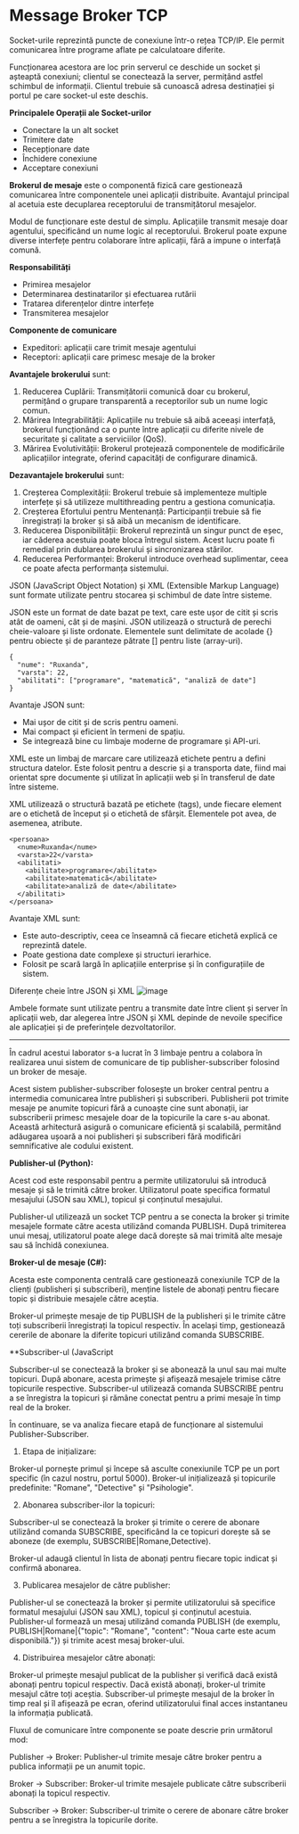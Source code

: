 # Message Broker TCP
Socket-urile reprezintă puncte de conexiune într-o rețea TCP/IP. Ele permit comunicarea între programe aflate pe calculatoare diferite.

Funcționarea acestora are loc prin serverul ce deschide un socket și așteaptă conexiuni; clientul se conectează la server, permițând astfel schimbul de informații. Clientul trebuie să cunoască adresa destinației și portul pe care socket-ul este deschis.

**Principalele Operații ale Socket-urilor**
- Conectare la un alt socket
- Trimitere date
- Recepționare date
- Închidere conexiune
- Acceptare conexiuni
  
**Brokerul de mesaje** este o componentă fizică care gestionează comunicarea între componentele unei aplicații distribuite. Avantajul principal al acetuia este decuplarea receptorului de transmițătorul mesajelor.

Modul de funcționare este destul de simplu. Aplicațiile transmit mesaje doar agentului, specificând un nume logic al receptorului. Brokerul poate expune diverse interfețe pentru colaborare între aplicații, fără a impune o interfață comună.

**Responsabilități**
- Primirea mesajelor
- Determinarea destinatarilor și efectuarea rutării
- Tratarea diferențelor dintre interfețe
- Transmiterea mesajelor

**Componente de comunicare**
- Expeditori: aplicații care trimit mesaje agentului
- Receptori: aplicații care primesc mesaje de la broker


**Avantajele brokerului** sunt:
1. Reducerea Cuplării: Transmițătorii comunică doar cu brokerul, permițând o grupare transparentă a receptorilor sub un nume logic comun.
2. Mărirea Integrabilității: Aplicațiile nu trebuie să aibă aceeași interfață, brokerul funcționând ca o punte între aplicații cu diferite nivele de securitate și calitate a serviciilor (QoS).
3. Mărirea Evolutivității: Brokerul protejează componentele de modificările aplicațiilor integrate, oferind capacități de configurare dinamică.
   
**Dezavantajele brokerului** sunt:
1. Creșterea Complexității: Brokerul trebuie să implementeze multiple interfețe și să utilizeze multithreading pentru a gestiona comunicația.
2. Creșterea Efortului pentru Mentenanță: Participanții trebuie să fie înregistrați la broker și să aibă un mecanism de identificare.
3. Reducerea Disponibilității: Brokerul reprezintă un singur punct de eșec, iar căderea acestuia poate bloca întregul sistem. Acest lucru poate fi remedial prin dublarea brokerului și sincronizarea stărilor.
4. Reducerea Performanței: Brokerul introduce overhead suplimentar, ceea ce poate afecta performanța sistemului.

JSON (JavaScript Object Notation) și XML (Extensible Markup Language) sunt formate utilizate pentru stocarea și schimbul de date între sisteme. 

JSON este un format de date bazat pe text, care este ușor de citit și scris atât de oameni, cât și de mașini. JSON utilizează o structură de perechi cheie-valoare și liste ordonate. Elementele sunt delimitate de acolade {} pentru obiecte și de paranteze pătrate [] pentru liste (array-uri).
```
{
  "nume": "Ruxanda",
  "varsta": 22,
  "abilitati": ["programare", "matematică", "analiză de date"]
}
```

Avantaje JSON sunt:
- Mai ușor de citit și de scris pentru oameni.
- Mai compact și eficient în termeni de spațiu.
- Se integrează bine cu limbaje moderne de programare și API-uri.

XML este un limbaj de marcare care utilizează etichete pentru a defini structura datelor. Este folosit pentru a descrie și a transporta date, fiind mai orientat spre documente și utilizat în aplicații web și în transferul de date între sisteme.

XML utilizează o structură bazată pe etichete (tags), unde fiecare element are o etichetă de început și o etichetă de sfârșit. Elementele pot avea, de asemenea, atribute.
```
<persoana>
  <nume>Ruxanda</nume>
  <varsta>22</varsta>
  <abilitati>
    <abilitate>programare</abilitate>
    <abilitate>matematică</abilitate>
    <abilitate>analiză de date</abilitate>
  </abilitati>
</persoana>
```

Avantaje XML sunt:
- Este auto-descriptiv, ceea ce înseamnă că fiecare etichetă explică ce reprezintă datele.
- Poate gestiona date complexe și structuri ierarhice.
- Folosit pe scară largă în aplicațiile enterprise și în configurațiile de sistem.

Diferențe cheie între JSON și XML
![image](https://github.com/user-attachments/assets/643c14f6-fbca-4b3d-9693-9a62dfbfd06e)

Ambele formate sunt utilizate pentru a transmite date între client și server în aplicații web, dar alegerea între JSON și XML depinde de nevoile specifice ale aplicației și de preferințele dezvoltatorilor.

---

În cadrul acestui laborator s-a lucrat în 3 limbaje pentru a colabora în realizarea unui sistem de comunicare de tip publisher-subscriber folosind un broker de mesaje. 

Acest sistem publisher-subscriber folosește un broker central pentru a intermedia comunicarea între publisheri și subscriberi. Publisherii pot trimite mesaje pe anumite topicuri fără a cunoaște cine sunt abonații, iar subscriberii primesc mesajele doar de la topicurile la care s-au abonat. Această arhitectură asigură o comunicare eficientă și scalabilă, permitând adăugarea ușoară a noi publisheri și subscriberi fără modificări semnificative ale codului existent.

**Publisher-ul (Python):**

Acest cod este responsabil pentru a permite utilizatorului să introducă mesaje și să le trimită către broker. Utilizatorul poate specifica formatul mesajului (JSON sau XML), topicul și conținutul mesajului.

Publisher-ul utilizează un socket TCP pentru a se conecta la broker și trimite mesajele formate către acesta utilizând comanda PUBLISH. După trimiterea unui mesaj, utilizatorul poate alege dacă dorește să mai trimită alte mesaje sau să închidă conexiunea.

**Broker-ul de mesaje (C#):**

Acesta este componenta centrală care gestionează conexiunile TCP de la clienți (publisheri și subscriberi), menține listele de abonați pentru fiecare topic și distribuie mesajele către aceștia.

Broker-ul primește mesaje de tip PUBLISH de la publisheri și le trimite către toți subscriberii înregistrați la topicul respectiv. În același timp, gestionează cererile de abonare la diferite topicuri utilizând comanda SUBSCRIBE.

**Subscriber-ul (JavaScript

Subscriber-ul se conectează la broker și se abonează la unul sau mai multe topicuri. După abonare, acesta primește și afișează mesajele trimise către topicurile respective.
Subscriber-ul utilizează comanda SUBSCRIBE pentru a se înregistra la topicuri și rămâne conectat pentru a primi mesaje în timp real de la broker.

În continuare, se va analiza fiecare etapă de funcționare al sistemului Publisher-Subscriber.

1. Etapa de inițializare:

Broker-ul pornește primul și începe să asculte conexiunile TCP pe un port specific (în cazul nostru, portul 5000). Broker-ul inițializează și topicurile predefinite: "Romane", "Detective" și "Psihologie".

2. Abonarea subscriber-ilor la topicuri:

Subscriber-ul se conectează la broker și trimite o cerere de abonare utilizând comanda SUBSCRIBE, specificând la ce topicuri dorește să se aboneze (de exemplu, SUBSCRIBE|Romane,Detective).

Broker-ul adaugă clientul în lista de abonați pentru fiecare topic indicat și confirmă abonarea.

3. Publicarea mesajelor de către publisher:

Publisher-ul se conectează la broker și permite utilizatorului să specifice formatul mesajului (JSON sau XML), topicul și conținutul acestuia. Publisher-ul formează un mesaj utilizând comanda PUBLISH (de exemplu, PUBLISH|Romane|{"topic": "Romane", "content": "Noua carte este acum disponibilă."}) și trimite acest mesaj broker-ului.

4. Distribuirea mesajelor către abonați:

Broker-ul primește mesajul publicat de la publisher și verifică dacă există abonați pentru topicul respectiv. Dacă există abonați, broker-ul trimite mesajul către toți aceștia.
Subscriber-ul primește mesajul de la broker în timp real și îl afișează pe ecran, oferind utilizatorului final acces instantaneu la informația publicată.

Fluxul de comunicare între componente se poate descrie prin următorul mod:

Publisher -> Broker: Publisher-ul trimite mesaje către broker pentru a publica informații pe un anumit topic.

Broker -> Subscriber: Broker-ul trimite mesajele publicate către subscriberii abonați la topicul respectiv.

Subscriber -> Broker: Subscriber-ul trimite o cerere de abonare către broker pentru a se înregistra la topicurile dorite.
